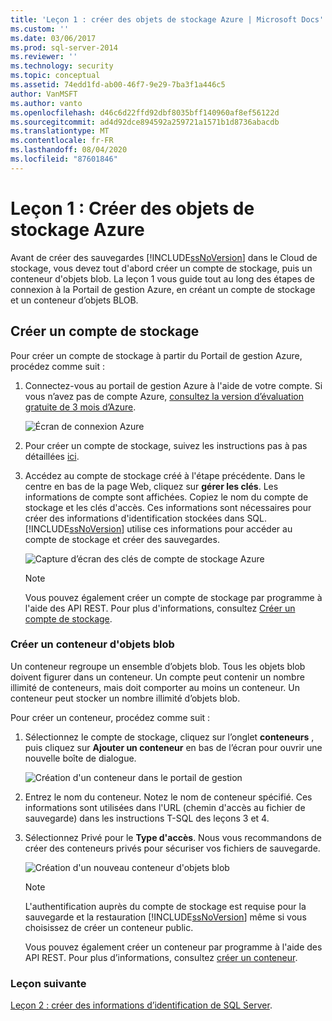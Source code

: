 ```yaml
---
title: 'Leçon 1 : créer des objets de stockage Azure | Microsoft Docs'
ms.custom: ''
ms.date: 03/06/2017
ms.prod: sql-server-2014
ms.reviewer: ''
ms.technology: security
ms.topic: conceptual
ms.assetid: 74edd1fd-ab00-46f7-9e29-7ba3f1a446c5
author: VanMSFT
ms.author: vanto
ms.openlocfilehash: d46c6d22ffd92dbf8035bff140960af8ef56122d
ms.sourcegitcommit: ad4d92dce894592a259721a1571b1d8736abacdb
ms.translationtype: MT
ms.contentlocale: fr-FR
ms.lasthandoff: 08/04/2020
ms.locfileid: "87601846"
---
```

# <a name="lesson-1-create-azure-storage-objects"></a>Leçon 1 : Créer des objets de stockage Azure
  Avant de créer des sauvegardes [!INCLUDE[ssNoVersion](../includes/ssnoversion-md.md)] dans le Cloud de stockage, vous devez tout d'abord créer un compte de stockage, puis un conteneur d'objets blob. La leçon 1 vous guide tout au long des étapes de connexion à la Portail de gestion Azure, en créant un compte de stockage et un conteneur d’objets BLOB.  
  
## <a name="create-a-storage-account"></a>Créer un compte de stockage  
 Pour créer un compte de stockage à partir du Portail de gestion Azure, procédez comme suit :  
  
1.  Connectez-vous au portail de gestion Azure à l'aide de votre compte. Si vous n’avez pas de compte Azure, [consultez la version d’évaluation gratuite de 3 mois d’Azure](https://go.microsoft.com/fwlink/?LinkId=271927).  
  
     ![Écran de connexion Azure](../../2014/tutorials/media/windowazurelogin-backuptocloud.gif "Écran de connexion Azure")  
  
2.  Pour créer un compte de stockage, suivez les instructions pas à pas détaillées [ici](https://go.microsoft.com/fwlink/?LinkId=271926).  
  
3.  Accédez au compte de stockage créé à l'étape précédente. Dans le centre en bas de la page Web, cliquez sur **gérer les clés**. Les informations de compte sont affichées. Copiez le nom du compte de stockage et les clés d'accès. Ces informations sont nécessaires pour créer des informations d'identification stockées dans SQL. [!INCLUDE[ssNoVersion](../includes/ssnoversion-md.md)] utilise ces informations pour accéder au compte de stockage et créer des sauvegardes.  
  
     ![Capture d’écran des clés de compte de stockage Azure](../../2014/tutorials/media/manageaccesskeys-backuptocloud.gif "Capture d’écran des clés de compte de stockage Azure")  
  
    > [!NOTE]  
    >  Vous pouvez également créer un compte de stockage par programme à l'aide des API REST. Pour plus d'informations, consultez [Créer un compte de stockage](https://go.microsoft.com/fwlink/?LinkId=271928).  
  
### <a name="create-a-blob-container"></a>Créer un conteneur d'objets blob  
 Un conteneur regroupe un ensemble d’objets blob. Tous les objets blob doivent figurer dans un conteneur. Un compte peut contenir un nombre illimité de conteneurs, mais doit comporter au moins un conteneur. Un conteneur peut stocker un nombre illimité d’objets blob.  
  
 Pour créer un conteneur, procédez comme suit :  
  
1.  Sélectionnez le compte de stockage, cliquez sur l’onglet **conteneurs** , puis cliquez sur **Ajouter un conteneur** en bas de l’écran pour ouvrir une nouvelle boîte de dialogue.  
  
     ![Création d'un conteneur dans le portail de gestion](../../2014/tutorials/media/backuptocloud.gif "Création d'un conteneur dans le portail de gestion")  
  
2.  Entrez le nom du conteneur. Notez le nom de conteneur spécifié. Ces informations sont utilisées dans l'URL (chemin d'accès au fichier de sauvegarde) dans les instructions T-SQL des leçons 3 et 4.  
  
3.  Sélectionnez Privé pour le **Type d'accès**. Nous vous recommandons de créer des conteneurs privés pour sécuriser vos fichiers de sauvegarde.  
  
     ![Création d'un nouveau conteneur d'objets blob](../../2014/tutorials/media/backuptocloud-newblobcontainer.gif "Création d'un nouveau conteneur d'objets blob")  
  
    > [!NOTE]  
    >  L'authentification auprès du compte de stockage est requise pour la sauvegarde et la restauration [!INCLUDE[ssNoVersion](../includes/ssnoversion-md.md)] même si vous choisissez de créer un conteneur public.  
    >   
    >  Vous pouvez également créer un conteneur par programme à l'aide des API REST. Pour plus d’informations, consultez [créer un conteneur](https://go.microsoft.com/fwlink/?LinkId=271946).  
  
### <a name="next-lesson"></a>Leçon suivante  
 [Leçon 2 : créer des informations d’identification de SQL Server](../../2014/tutorials/lesson-2-create-a-sql-server-credential.md).  
  
  
